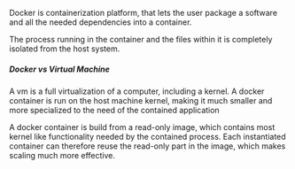
Docker is containerization platform, that lets the user package a software and all the needed dependencies into a container. 

The process running in the container and the files within it is completely isolated from the host system.

##### Docker vs Virtual Machine
A vm is a full virtualization of a computer, including a kernel. A docker container is run on the host machine kernel, making it much smaller and more specialized to the need of the contained application

A docker container is build from a read-only image, which contains most kernel like functionality needed by the contained process. Each instantiated container can therefore reuse the read-only part in the image, which makes scaling much more effective.


